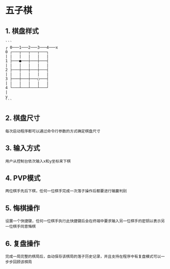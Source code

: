 # 五子棋

## 1. 棋盘样式

    ```
    ┌ 0───1───2───3───4───x
    0 ┌───┬───┬───┬───┐
    | |   |   |   |   |
    1 ├───●───┼───┼───┤
    | |   |   |   |   |
    2 ├───┼───┼───┼───┤
    | |   |   |   |   |
    3 ├───┼───┼───○───┤
    | |   |   |   |   |
    4 └───┴───┴───┴───┘
    |
    y
    ```

## 2. 棋盘尺寸

    每次启动程序都可以通过命令行参数的方式确定棋盘尺寸

## 3. 输入方式

    用户从控制台依次输入x和y坐标来下棋

## 4. PVP模式

    两位棋手先后下棋，任何一位棋手完成一次落子操作后都要进行输赢判别

## 5. 悔棋操作

    设置一个快捷键，任何一位棋手执行此快捷键后会在终端中要求输入另一位棋手的密钥以表示另一位棋手同意悔棋

## 6. 复盘操作

    完成一局完整的棋局后，自动保存该棋局的落子历史记录，并且支持在程序中有复盘模式可以一步步回顾该棋局
    
